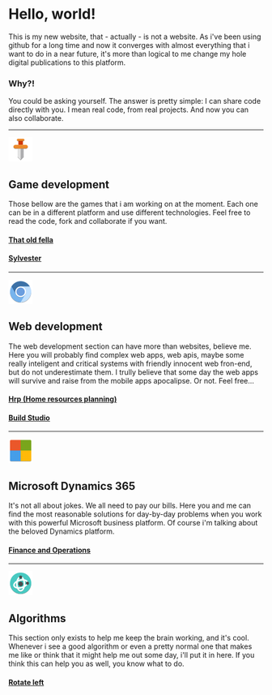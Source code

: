 # Hello, world!

This is my new website, that - actually - is not a website.
As i've been using github for a long time and now it converges with almost everything that i want to do in a near future, it's more than logical to me change my hole digital publications to this platform.

### Why?!

You could be asking yourself. The answer is pretty simple: I can share code directly with you. I mean real code, from real projects. And now you can also collaborate.

---

![](https://raw.githubusercontent.com/eduardomessias/eduardomessias.github.io/master/images/albion-online-icon.png)
## Game development
Those bellow are the games that i am working on at the moment. Each one can be in a different platform and use different technologies. Feel free to read the code, fork and collaborate if you want.
#### [That old fella](https://eduardomessias.github.io/game-development/that-old-fella)
#### [Sylvester](https://eduardomessias.github.io/game-development/sylvester)

---

![](https://raw.githubusercontent.com/eduardomessias/eduardomessias.github.io/master/images/chromium-browser-icon.png)
## Web development
The web development section can have more than websites, believe me. Here you will probably find complex web apps, web apis, maybe some really inteligent and critical systems with friendly innocent web fron-end, but do not underestimate them. I trully believe that some day the web apps will survive  and raise from the mobile apps apocalipse. Or not. Feel free...
#### [Hrp (Home resources planning)](https://eduardomessias.github.io/web-development/build-studio)
#### [Build Studio](https://eduardomessias.github.io/web-development/hrp)

---

![](https://raw.githubusercontent.com/eduardomessias/eduardomessias.github.io/master/images/microsoft-icon.png)
## Microsoft Dynamics 365  
It's not all about jokes. We all need to pay our bills. Here you and me can find the most reasonable solutions for day-by-day problems when you work with this powerful Microsoft business platform. Of course i'm talking about the beloved Dynamics platform.
#### [Finance and Operations](https://eduardomessias.github.io/microsoft-dynamics-365/finance-and-operations/starting-point)

---

![](https://raw.githubusercontent.com/eduardomessias/eduardomessias.github.io/master/images/applications-science-icon.png)
## Algorithms
This section only exists to help me keep the brain working, and it's cool. Whenever i see a good algorithm or even a pretty normal one that makes me like or think that it might help me out some day, i'll put it in here. If you think this can help you as well, you know what to do.
#### [Rotate left](https://eduardomessias.github.io/web-development/hrp)
